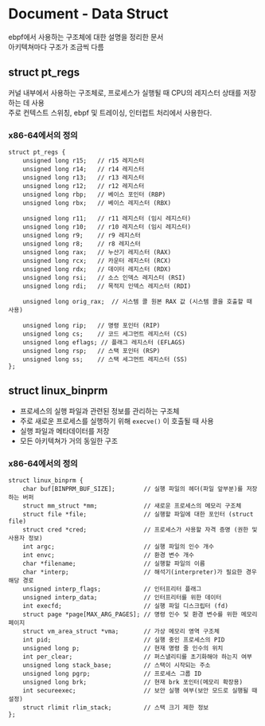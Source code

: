 # Document - Data Struct
ebpf에서 사용하는 구조체에 대한 설명을 정리한 문서<br>
아키텍쳐마다 구조가 조금씩 다름 

## struct pt_regs
커널 내부에서 사용하는 구조체로, 프로세스가 실행될 때 CPU의 레지스터 상태를 저장하는 데 사용<br>
주로 컨텍스트 스위칭, ebpf 및 트레이싱, 인터럽트 처리에서 사용한다.<br>
### x86-64에서의 정의
```
struct pt_regs {
    unsigned long r15;   // r15 레지스터
    unsigned long r14;   // r14 레지스터
    unsigned long r13;   // r13 레지스터
    unsigned long r12;   // r12 레지스터
    unsigned long rbp;   // 베이스 포인터 (RBP)
    unsigned long rbx;   // 베이스 레지스터 (RBX)

    unsigned long r11;   // r11 레지스터 (임시 레지스터)
    unsigned long r10;   // r10 레지스터 (임시 레지스터)
    unsigned long r9;    // r9 레지스터
    unsigned long r8;    // r8 레지스터
    unsigned long rax;   // 누산기 레지스터 (RAX)
    unsigned long rcx;   // 카운터 레지스터 (RCX)
    unsigned long rdx;   // 데이터 레지스터 (RDX)
    unsigned long rsi;   // 소스 인덱스 레지스터 (RSI)
    unsigned long rdi;   // 목적지 인덱스 레지스터 (RDI)

    unsigned long orig_rax;  // 시스템 콜 원본 RAX 값 (시스템 콜을 호출할 때 사용)

    unsigned long rip;   // 명령 포인터 (RIP)
    unsigned long cs;    // 코드 세그먼트 레지스터 (CS)
    unsigned long eflags; // 플래그 레지스터 (EFLAGS)
    unsigned long rsp;   // 스택 포인터 (RSP)
    unsigned long ss;    // 스택 세그먼트 레지스터 (SS)
};
```

## struct linux_binprm
- 프로세스의 실행 파일과 관련된 정보를 관리하는 구조체
- 주로 새로운 프로세스를 실행하기 위해 `execve()` 이 호출될 때 사용
- 실행 파일과 메타데이터를 저장
- 모든 아키텍쳐가 거의 동일한 구조

### x86-64에서의 정의
```
struct linux_binprm {
    char buf[BINPRM_BUF_SIZE];        // 실행 파일의 헤더(파일 앞부분)를 저장하는 버퍼
    struct mm_struct *mm;             // 새로운 프로세스의 메모리 구조체
    struct file *file;                // 실행할 파일에 대한 포인터 (struct file)
    struct cred *cred;                // 프로세스가 사용할 자격 증명 (권한 및 사용자 정보)
    int argc;                         // 실행 파일의 인수 개수
    int envc;                         // 환경 변수 개수
    char *filename;                   // 실행할 파일의 이름
    char *interp;                     // 해석기(interpreter)가 필요한 경우 해당 경로
    unsigned interp_flags;            // 인터프리터 플래그
    unsigned interp_data;             // 인터프리터를 위한 데이터
    int execfd;                       // 실행 파일 디스크립터 (fd)
    struct page *page[MAX_ARG_PAGES]; // 명령 인수 및 환경 변수를 위한 메모리 페이지
    struct vm_area_struct *vma;       // 가상 메모리 영역 구조체
    int pid;                          // 실행 중인 프로세스의 PID
    unsigned long p;                  // 현재 명령 줄 인수의 위치
    int per_clear;                    // 퍼스낼리티를 초기화해야 하는지 여부
    unsigned long stack_base;         // 스택이 시작되는 주소
    unsigned long pgrp;               // 프로세스 그룹 ID
    unsigned long brk;                // 현재 brk 포인터(메모리 확장용)
    int secureexec;                   // 보안 실행 여부(보안 모드로 실행될 때 설정)
    struct rlimit rlim_stack;         // 스택 크기 제한 정보
};
```